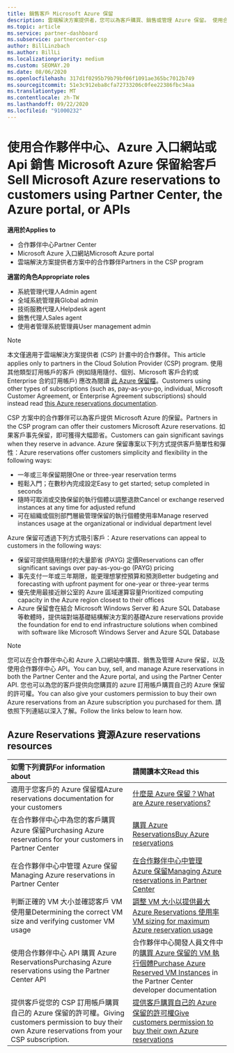 ```yaml
---
title: 銷售客戶 Microsoft Azure 保留
description: 雲端解決方案提供者，您可以為客戶購買、銷售或管理 Azure 保留。 使用合作夥伴中心、Azure 入口網站或合作夥伴中心 API。
ms.topic: article
ms.service: partner-dashboard
ms.subservice: partnercenter-csp
author: BillLinzbach
ms.author: BillLi
ms.localizationpriority: medium
ms.custom: SEOMAY.20
ms.date: 08/06/2020
ms.openlocfilehash: 317d1f0295b79b79bf06f1091ae365bc7012b749
ms.sourcegitcommit: 51e3c912eba8cfa72733206c0fee22386fbc34aa
ms.translationtype: MT
ms.contentlocale: zh-TW
ms.lasthandoff: 09/22/2020
ms.locfileid: "91000232"
---
```

# <a name="sell-microsoft-azure-reservations-to-customers-using-partner-center-the-azure-portal-or-apis"></a><span data-ttu-id="a87a1-104">使用合作夥伴中心、Azure 入口網站或 Api 銷售 Microsoft Azure 保留給客戶</span><span class="sxs-lookup"><span data-stu-id="a87a1-104">Sell Microsoft Azure reservations to customers using Partner Center, the Azure portal, or APIs</span></span>

<span data-ttu-id="a87a1-105">**適用於**</span><span class="sxs-lookup"><span data-stu-id="a87a1-105">**Applies to**</span></span>

- <span data-ttu-id="a87a1-106">合作夥伴中心</span><span class="sxs-lookup"><span data-stu-id="a87a1-106">Partner Center</span></span>
- <span data-ttu-id="a87a1-107">Microsoft Azure 入口網站</span><span class="sxs-lookup"><span data-stu-id="a87a1-107">Microsoft Azure portal</span></span>
- <span data-ttu-id="a87a1-108">雲端解決方案提供者方案中的合作夥伴</span><span class="sxs-lookup"><span data-stu-id="a87a1-108">Partners in the CSP program</span></span>

<span data-ttu-id="a87a1-109">**適當的角色**</span><span class="sxs-lookup"><span data-stu-id="a87a1-109">**Appropriate roles**</span></span>

- <span data-ttu-id="a87a1-110">系統管理代理人</span><span class="sxs-lookup"><span data-stu-id="a87a1-110">Admin agent</span></span>
- <span data-ttu-id="a87a1-111">全域系統管理員</span><span class="sxs-lookup"><span data-stu-id="a87a1-111">Global admin</span></span>
- <span data-ttu-id="a87a1-112">技術服務代理人</span><span class="sxs-lookup"><span data-stu-id="a87a1-112">Helpdesk agent</span></span>
- <span data-ttu-id="a87a1-113">銷售代理人</span><span class="sxs-lookup"><span data-stu-id="a87a1-113">Sales agent</span></span>
- <span data-ttu-id="a87a1-114">使用者管理系統管理員</span><span class="sxs-lookup"><span data-stu-id="a87a1-114">User management admin</span></span>

> [!NOTE]
> <span data-ttu-id="a87a1-115">本文僅適用于雲端解決方案提供者 (CSP) 計畫中的合作夥伴。</span><span class="sxs-lookup"><span data-stu-id="a87a1-115">This article applies only to partners in the Cloud Solution Provider (CSP) program.</span></span> <span data-ttu-id="a87a1-116">使用其他類型訂用帳戶的客戶 (例如隨用隨付、個別、Microsoft 客戶合約或 Enterprise 合約訂用帳戶) 應改為閱讀 [此 Azure 保留檔](/azure/cost-management-billing/reservations)。</span><span class="sxs-lookup"><span data-stu-id="a87a1-116">Customers using other types of subscriptions (such as, pay-as-you-go, individual, Microsoft Customer Agreement, or Enterprise Agreement subscriptions) should instead read [this Azure reservations documentation](/azure/cost-management-billing/reservations).</span></span>

<span data-ttu-id="a87a1-117">CSP 方案中的合作夥伴可以為客戶提供 Microsoft Azure 的保留。</span><span class="sxs-lookup"><span data-stu-id="a87a1-117">Partners in the CSP program can offer their customers Microsoft Azure reservations.</span></span> <span data-ttu-id="a87a1-118">如果客戶事先保留，即可獲得大幅節省。</span><span class="sxs-lookup"><span data-stu-id="a87a1-118">Customers can gain significant savings when they reserve in advance.</span></span> <span data-ttu-id="a87a1-119">Azure 保留專案以下列方式提供客戶簡單性和彈性：</span><span class="sxs-lookup"><span data-stu-id="a87a1-119">Azure reservations offer customers simplicity and flexibility in the following ways:</span></span>

- <span data-ttu-id="a87a1-120">一年或三年保留期限</span><span class="sxs-lookup"><span data-stu-id="a87a1-120">One or three-year reservation terms</span></span>
- <span data-ttu-id="a87a1-121">輕鬆入門；在數秒內完成設定</span><span class="sxs-lookup"><span data-stu-id="a87a1-121">Easy to get started; setup completed in seconds</span></span>
- <span data-ttu-id="a87a1-122">隨時可取消或交換保留的執行個體以調整退款</span><span class="sxs-lookup"><span data-stu-id="a87a1-122">Cancel or exchange reserved instances at any time for adjusted refund</span></span>
- <span data-ttu-id="a87a1-123">可在組織或個別部門層級管理保留的執行個體使用率</span><span class="sxs-lookup"><span data-stu-id="a87a1-123">Manage reserved instances usage at the organizational or individual department level</span></span>

<span data-ttu-id="a87a1-124">Azure 保留可透過下列方式吸引客戶：</span><span class="sxs-lookup"><span data-stu-id="a87a1-124">Azure reservations can appeal to customers in the following ways:</span></span>

- <span data-ttu-id="a87a1-125">保留可提供隨用隨付的大量節省 (PAYG) 定價</span><span class="sxs-lookup"><span data-stu-id="a87a1-125">Reservations can offer significant savings over pay-as-you-go (PAYG) pricing</span></span>
- <span data-ttu-id="a87a1-126">事先支付一年或三年期限，能更理想掌控預算和預測</span><span class="sxs-lookup"><span data-stu-id="a87a1-126">Better budgeting and forecasting with upfront payment for one-year or three-year terms</span></span>
- <span data-ttu-id="a87a1-127">優先使用最接近辦公室的 Azure 區域運算容量</span><span class="sxs-lookup"><span data-stu-id="a87a1-127">Prioritized computing capacity in the Azure region closest to their offices</span></span>
- <span data-ttu-id="a87a1-128">Azure 保留會在結合 Microsoft Windows Server 和 Azure SQL Database 等軟體時，提供端對端基礎結構解決方案的基礎</span><span class="sxs-lookup"><span data-stu-id="a87a1-128">Azure reservations provide the foundation for end to end infrastructure solutions when combined with software like Microsoft Windows Server and Azure SQL Database</span></span>

>[!NOTE]
> <span data-ttu-id="a87a1-129">您可以在合作夥伴中心和 Azure 入口網站中購買、銷售及管理 Azure 保留，以及使用合作夥伴中心 API。</span><span class="sxs-lookup"><span data-stu-id="a87a1-129">You can buy, sell, and manage Azure reservations in both the Partner Center and the Azure portal, and using the Partner Center API.</span></span> <span data-ttu-id="a87a1-130">您也可以為您的客戶提供向您購買的 azure 訂用帳戶購買自己的 Azure 保留的許可權。</span><span class="sxs-lookup"><span data-stu-id="a87a1-130">You can also give your customers permission to buy their own Azure reservations from an Azure subscription you purchased for them.</span></span> <span data-ttu-id="a87a1-131">請依照下列連結以深入了解。</span><span class="sxs-lookup"><span data-stu-id="a87a1-131">Follow the links below to learn how.</span></span>

## <a name="azure-reservations-resources"></a><span data-ttu-id="a87a1-132">Azure Reservations 資源</span><span class="sxs-lookup"><span data-stu-id="a87a1-132">Azure reservations resources</span></span>

|<span data-ttu-id="a87a1-133">**如需下列資訊**</span><span class="sxs-lookup"><span data-stu-id="a87a1-133">**For information about**</span></span>   |<span data-ttu-id="a87a1-134">**請閱讀本文**</span><span class="sxs-lookup"><span data-stu-id="a87a1-134">**Read this**</span></span>    |
|:-----------------------------|:-----------------|
| <span data-ttu-id="a87a1-135">適用于您客戶的 Azure 保留檔</span><span class="sxs-lookup"><span data-stu-id="a87a1-135">Azure reservations documentation for your customers</span></span> | [<span data-ttu-id="a87a1-136">什麼是 Azure 保留？</span><span class="sxs-lookup"><span data-stu-id="a87a1-136">What are Azure reservations?</span></span>](/azure/billing/billing-save-compute-costs-reservations)
|<span data-ttu-id="a87a1-137">在合作夥伴中心中為您的客戶購買 Azure 保留</span><span class="sxs-lookup"><span data-stu-id="a87a1-137">Purchasing Azure reservations for your customers in Partner Center</span></span>   |[<span data-ttu-id="a87a1-138">購買 Azure Reservations</span><span class="sxs-lookup"><span data-stu-id="a87a1-138">Buy Azure reservations</span></span>](azure-reservations-buying.md)
|<span data-ttu-id="a87a1-139">在合作夥伴中心中管理 Azure 保留</span><span class="sxs-lookup"><span data-stu-id="a87a1-139">Managing Azure reservations in Partner Center</span></span> | [<span data-ttu-id="a87a1-140">在合作夥伴中心中管理 Azure 保留</span><span class="sxs-lookup"><span data-stu-id="a87a1-140">Managing Azure reservations in Partner Center</span></span>](azure-reservations-manage.md)
|<span data-ttu-id="a87a1-141">判斷正確的 VM 大小並確認客戶 VM 使用量</span><span class="sxs-lookup"><span data-stu-id="a87a1-141">Determining the correct VM size and verifying customer VM usage</span></span>   |[<span data-ttu-id="a87a1-142">調整 VM 大小以提供最大 Azure Reservations 使用率</span><span class="sxs-lookup"><span data-stu-id="a87a1-142">VM sizing for maximum Azure reservation usage</span></span>](azure-usage.md)   |
|<span data-ttu-id="a87a1-143">使用合作夥伴中心 API 購買 Azure Reservations</span><span class="sxs-lookup"><span data-stu-id="a87a1-143">Purchasing Azure reservations using the Partner Center API</span></span> | <span data-ttu-id="a87a1-144">合作夥伴中心開發人員文件中的[購買 Azure 保留的 VM 執行個體](/partner-center/develop/purchase-azure-reservations)</span><span class="sxs-lookup"><span data-stu-id="a87a1-144">[Purchase Azure Reserved VM Instances](/partner-center/develop/purchase-azure-reservations) in the Partner Center developer documentation</span></span>   |
|<span data-ttu-id="a87a1-145">提供客戶從您的 CSP 訂用帳戶購買自己的 Azure 保留的許可權。</span><span class="sxs-lookup"><span data-stu-id="a87a1-145">Giving customers permission to buy their own Azure reservations from your CSP subscription.</span></span> | [<span data-ttu-id="a87a1-146">提供客戶購買自己的 Azure 保留的許可權</span><span class="sxs-lookup"><span data-stu-id="a87a1-146">Give customers permission to buy their own Azure reservations</span></span>](give-customers-permission.md)   |